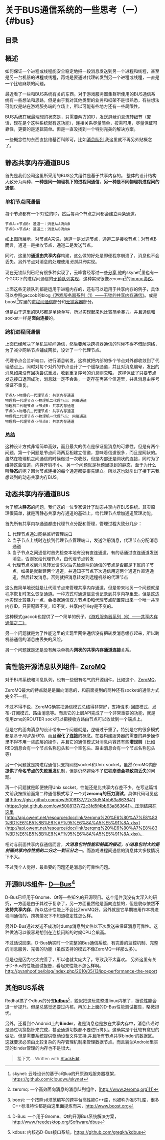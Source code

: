 关于BUS通信系统的一些思考（一） {#bus}
====================

目录
------
<!-- toc -->

概述
------
如何保证一个进程或线程能安全稳定地把一段消息发送到另一个进程和线程，甚至是另一台机器的进程或线程，再或是要通过代理转发到另一个进程或线程，一直是一个比较麻烦的问题。

最近看了一些和BUS系统有关的东西。对于游戏服务器集群所使用的BUS通信系统有一些想法和思路，但是由于我对其他类型的业务和框架不是很熟悉，有些想法可能仅是站在游戏服务端的立场上，所以可能有些地方还有一些局限性。

BUS系统在我最理想的状态是，只需要两方的ID，发送屏蔽消息流转细节（废话，现在是个这种系统就有这功能），连接关系尽量简单，按需可用，尽量保证可靠性，更要的是逻辑简单。但是一直没找到一个特别完美的解决方案。

一些概念性的东西直接维基百科即可，比如[消息队列](http://zh.wikipedia.org/wiki/%E6%B6%88%E6%81%AF%E9%98%9F%E5%88%97),我这里就不再另外贴概念了。

静态共享内存通道BUS
------
首先是我们公司这里所采用的BUS公共组件是基于共享内存的。
整体的设计结构大致分为两种，**一种是同一物理机下的进程间通信**，**另一种是不同物理机进程间的通信**。

### 单机节点间通信
每个节点都有一个32位的ID，然后每两个节点之间都会建立两条通道。
```sequence
节点A->节点B: 通道一：消息从A流向B
节点B->节点A: 通道二：消息从B流向A
```
如上图所展示，对节点A来说，通道一是发送节点，通道二是接收节点；对节点B而言，通道一是接收节点，通道二是发送节点。

同时，这里的**通道由共享内存**构建，这么做的好处是即便程序崩溃了，消息也不会丢失。另外节点对消息的处理使用*无锁队列*实现。

现在无锁队列已经有很多种实现了，云峰曾经写过一些[分享](http://blog.codingnow.com/2012/06/dev_note_21.html),他的skynet[^skynet]里也有一个GCC下的进程间通信的[无锁队列实现](https://github.com/cloudwu/skynet/blob/master/skynet-src/skynet_mq.c)，这种实现很像zeromq[^zeromq]的[inproc协议](http://api.zeromq.org/3-2:zmq-inproc)。

上面这些无锁队列都是运用于进程内存的，还有可以运用于共享内存的例子，具体可以参照gaccob的blog[《游戏服务器系列（1）——无锁的共享内存通信》](http://www.gaccob.com/?p=626)。或是boost[^boost]库里的[进程间通信](http://www.boost.org/libs/interprocess)部分和[无锁容器](http://www.boost.org/libs/lockfree)部分。

但是由于这里的BUS都是单读单写，所以实现起来也比较简单暴力。并且通信和socket一样是**面向连接**的。

### 跨机进程间通信
上面已经解决了单机进程间通信，然后要解决跨机器通信的时候不得不借助网络，为了减少网络节点铺成网状，设计了一个代理节点。

代理节点会监听端口，进行消息转发，这样就把内部的多个节点对外都收敛到了代理结点上。同时对每个对外的节点设计了一个缓存通道，并且对消息编号，发出的消息如果没有回执尝试重发，收到重复序号的消息则忽略。
这样保证了只要节点发送接口返回成功，消息就一定不会丢，一定存在再某个信道里，并且消息由序号保证不重复。

```sequence
节点A->物理机一代理节点: 共享内存通道
物理机一代理节点->物理机二代理节点: 网络通道
物理机二代理节点->节点B: 共享内存通道
节点B->物理机二代理节点: 共享内存通道
物理机二代理节点->物理机一代理节点: 网络通道
物理机一代理节点->节点A: 共享内存通道
```

### 总结
这种设计方式非常简单高效，而且最大的优点是保证里消息的可靠性。但是有两个问题，第一个问题是节点间两两互相建立信道，意味着信道很多，而且是网状的。虽然在物理机之间通信的时候做过一次收敛，但是内部还是网状的连接，同时为了维持这些信道，内存开销不小。
另一个问题就是标题里提到的静态，至于为什么叫**静态**的呢？因为节点连接的每个通道都要事先建立。所以这也就引出了接下来我想谈到的动态共享内存BUS。

动态共享内存通道BUS
------
为了解决**静态**的问题，我们这的一位专家设计了动态共享内存BUS系统。其实原理很简单，就是再静态共享内存通道的基础上，给代理节点增加通道管理功能。

首先所有共享内存通道都由代理节点分配和管理，管理过程大致分几步：
1. 代理节点通过网络监听管理端口
2. 当子节点上线时连接到代理节点管理端口，发送注册消息，代理节点分配消息通道
3. 当子节点之间通信时首先检查本地有没有直连通道，有的话通过直连通道发送消息，否则发给代理节点，由代理节点转发
4. 代理节点收到消息转发请求以后先检测两边通信的节点是否都是下属的子节点，如果是就新建两个通道，并通知子节点下次通信用这两个通道作直连通道，然后转发消息。否则就把消息转发到远程机器的代理节点

这么做简单地说就是让代理节点来管理共享内存通道，但是带来地另一个问题就是程序恢复时怎么恢复通道。一种方式时通道信息也记录到共享内存里去，但是这边地实现比较暴力一点，会根据通信双方节点ID和代理节点配置算出来一个唯一共享内存ID。只要配置不变，ID不变，共享内存Key是不变的。

这种模式gaccob也提供了一个简单的例子。[《游戏服务器系列（6）——共享内存通信之二》](http://www.gaccob.com/?p=1378)

另一个问题就是为了性能这里的实现里网络通信没有把转发消息缓存起来，所以跨机器通信的消息由丢失的风险。

另一个问题就是还是没有解决单机内**网状的共享内存通道连接**关系。

高性能开源消息队列组件- [ZeroMQ][1]
------
对于BUS系统和消息队列，也有一些很有名气的开源组件。比如这个，[ZeroMQ][1]。

ZeroMQ最大的特点就是是面向消息的，和前面提到的两种还有socket的通信方式完全不一样。

不过不得不说，ZeroMQ确实把通信模式总结得非常好，支持请求-回应模式、发布-订阅模式、路由消息等。而且它的上层API完成了一个非常重要的功能，就是使用zmq的ROUTER sock可以把接收方路由节点可以收敛到一个端点上。

但是它的面向消息的设计带来一个问题就是，逻辑过于重了。特别是它的很多模式都是基于*同步操作*的，而且**弱化了连接**的概念。在要构建服务器的需要的异步操作里不得不用一些底层的操作，并且它的通信模式对消息内容还有些**潜规则**（比如REQ消息会有一个节点名称包头和一个空包头、路由消息会有一个节点名称包头等）

另一个问题就是跨进程通信只支持网络socket和Unix socket。虽然ZeroMQ内部**提供了命名节点的失败重发**机制，但是仍然避免不了**进程崩溃会导致包丢失**的问题。

再一个问题就是即便使用Unix socket，性能还是比共享内存差不少。在写这篇博文前我按照前面第二种通信模式写了一个对**zeromq的压力测试**，具体代码可见这里[https://gist.github.com/owt5008137/72c3fd5f4bb63a863641](https://gist.github.com/owt5008137/72c3fd5f4bb63a863641)。压测结果在这里[http://api.owent.net/resource/doc/link/zerqmq%20%E6%80%A7%E8%83%BD%E6%B5%8B%E8%AF%95%E6%8A%A5%E5%91%8A.xlsx](http://api.owent.net/resource/doc/link/zerqmq%20%E6%80%A7%E8%83%BD%E6%B5%8B%E8%AF%95%E6%8A%A5%E5%91%8A.xlsx)。

相对与前面共享内存通信而言，***大消息包时性能和前面的接近，小消息包时大约是前面共享内存性能的二分之一到三分之一***。而游戏进程间通信的消息体大多数情况下不大。

不过我个人觉得，最重要的问题还是消息的可靠性问题。

开源BUS组件- [D—Bus](http://en.wikipedia.org/wiki/D-Bus)[^dbus]
------
D-Bus已经用于Gnome、Qt等一些知名的开源项目。这个组件我没有太深入的研究，一方面是由于其过于复杂了，另一方面虽然他是面向连接的，但是貌似依然**不支持共享内存**，所以估计性能上不会比ZeroMQ好。另外就是它早期被用作本机进程间通信的，跨机情况下不知道稳定性怎么样。

另外D-Bus通过发送不成功时dump消息到文件以下次发送来保证消息可靠性。这种做法可以很容易想到在连接闪断的时候CPU会飙高。

不过话说回来，D-Bus确实时一个完整的Bus通信系统，有完善的监控机制、完整的消息服务、完善的功能（虽然支持的模式不像ZeroMQ一样那么多）。

但是也是因为它太完善了，所以也就太庞大了。导致我不太喜欢。
另外这里有关于D-Bus的性能测试报告，看起来性能不怎么样啊。http://pvanhoof.be/blog/index.php/2010/05/13/ipc-performance-the-report

其他BUS系统
------
Redhat搞了个dbus的分支[**kdbus**](http://en.wikipedia.org/wiki/Kdbus)[^kdbus]，貌似把这玩意整进linux内核了，据说性能会进一步提升。但是总感觉还要过内核，再加上上面的D-Bus性能测试报告，略微担忧。

另外，还看到个Android上的**Binder**，说是消息也是放在共享内存中，消息传递时是通过切换指针来完成，甚至通道切换都不要进行拷贝。这确实是个比较有意思的做法，但是需要系统提供驱动设备文件支持,并且所有节点共享binder的数据区。这就要求必须由比较复杂的内存管理机制来管理数据节点。而且貌似Android里实现的binder管理的内存也不是很大。


> 接下文...
> Written with [StackEdit](https://stackedit.io/).


[^skynet]: skynet: 云峰设计的基于c和lua的开原游戏服务器框架，https://github.com/cloudwu/skynet

[^zeromq]: zeromq: 一个高效面向消息的消息队列组件，[http://www.zeromq.org][1]

[^boost]: boost: 一个按照stl规范编写的跨平台高性能C++库，也被称为准STL库，很多C++标准特性都是由这里面提炼而来，http://www.boost.org

[^dbus]: D-Bus: 一个用于Gnome、Qt的开源Bus系统解决方案，http://www.freedesktop.org/Software/dbus

[^kdbus]: kdbus: 内核态D-Bus接口系统，https://github.com/gregkh/kdbus

[^stackedit]: 我非常喜欢的一个强大的开源Markdown编辑器，https://stackedit.io

[1]: http://www.zeromq.org

